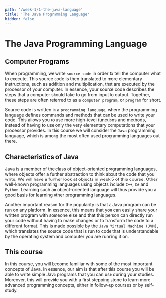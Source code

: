 ```yaml
---
path: '/week-1/1-the-java-language'
title: 'The Java Programming Language'
hidden: false
---
```


# The Java Programming Language

## Computer Programs
When programming, we write `source code` in order to tell the computer what to execute.
This source code is then translated to more elementary instructions, such as addition and multiplication, that are executed by the processor of your computer.
In essence, your source code describes the steps that a computer should take to go from input to output.
Together, these steps are often referred to as a `computer program`, or `program` for short.

Source code is written in a `programming language`, where the programming language defines commands and methods that can be used to write your code.
This allows you to use more high-level functions and methods, instead of having to use only the very elementary computations that your processor provides.
In this course we will consider the `Java` programming language, which is among the most often used programming languages out there.

## Characteristics of Java
Java is a member of the class of object-oriented programming languages, where objects offer a further abstraction to think about the code that you write.
We will have a further look at objects in week 5 of this course.
Other well-known programming languages using objects include `C++`, `C#` and `Python`.
Learning such an object-oriented language will thus provide you a good basis for learning other programming languages.

Another important reason for the popularity is that a Java program can be run on any platform.
In essence, this means that you can easily share your written program with someone else and that this person can directly run your code without having to make changes or to transform the code to a different format.
This is made possible by the `Java Virtual Machine (JVM)`, which translates the source code that is run to code that is understandable by the operating system and computer you are running it on.

## This course
In this course, you will become familiar with some of the most important concepts of Java.
In essence, our aim is that after this course you will be able to write simple Java programs that you can use during your studies.
Moreover, this will provide you with a first stepping stone to learn more advanced programming concepts, either in follow-up courses or by self-study.
